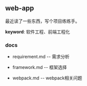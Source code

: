 ## web-app

最近读了一些东西，写个项目练练手。

**keyword**: 软件工程、前端工程化

### docs

* requirement.md -- 需求分析

* framework.md -- 框架选择

* webpack.md -- webpack相关问题